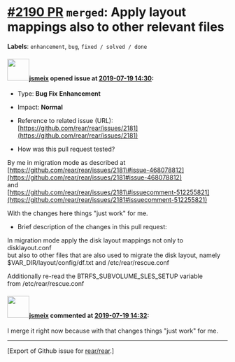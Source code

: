 [\#2190 PR](https://github.com/rear/rear/pull/2190) `merged`: Apply layout mappings also to other relevant files
================================================================================================================

**Labels**: `enhancement`, `bug`, `fixed / solved / done`

#### <img src="https://avatars.githubusercontent.com/u/1788608?u=925fc54e2ce01551392622446ece427f51e2f0ce&v=4" width="50">[jsmeix](https://github.com/jsmeix) opened issue at [2019-07-19 14:30](https://github.com/rear/rear/pull/2190):

-   Type: **Bug Fix** **Enhancement**

-   Impact: **Normal**

-   Reference to related issue (URL):  
    [https://github.com/rear/rear/issues/2181](https://github.com/rear/rear/issues/2181)

-   How was this pull request tested?

By me in migration mode as described at  
[https://github.com/rear/rear/issues/2181\#issue-468078812](https://github.com/rear/rear/issues/2181#issue-468078812)  
and  
[https://github.com/rear/rear/issues/2181\#issuecomment-512255821](https://github.com/rear/rear/issues/2181#issuecomment-512255821)

With the changes here things "just work" for me.

-   Brief description of the changes in this pull request:

In migration mode apply the disk layout mappings not only to
disklayout.conf  
but also to other files that are also used to migrate the disk layout,
namely  
$VAR\_DIR/layout/config/df.txt and /etc/rear/rescue.conf

Additionally re-read the BTRFS\_SUBVOLUME\_SLES\_SETUP variable  
from /etc/rear/rescue.conf

#### <img src="https://avatars.githubusercontent.com/u/1788608?u=925fc54e2ce01551392622446ece427f51e2f0ce&v=4" width="50">[jsmeix](https://github.com/jsmeix) commented at [2019-07-19 14:32](https://github.com/rear/rear/pull/2190#issuecomment-513252125):

I merge it right now because with that changes things "just work" for
me.

------------------------------------------------------------------------

\[Export of Github issue for
[rear/rear](https://github.com/rear/rear).\]
